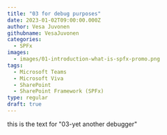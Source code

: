 ```yaml
---
title: "03 for debug purposes"
date: 2023-01-02T09:00:00.000Z
author: Vesa Juvonen
githubname: VesaJuvonen
categories:
  - SPFx
images:
  - images/01-introduction-what-is-spfx-promo.png
tags:
  - Microsoft Teams
  - Microsoft Viva  
  - SharePoint
  - SharePoint Framework (SPFx)
type: regular
draft: true
---
```



this is the text for "03-yet another debugger"
